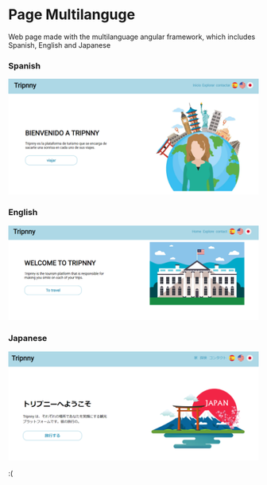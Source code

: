 # Page Multilanguge

Web page made with the multilanguage angular framework, which includes Spanish, English and Japanese

### Spanish
![imageReadme1](https://github.com/StivenB23/Page-Multilanguage/blob/master/imageReadme1.PNG)

### English
![imageReadme2](https://github.com/StivenB23/Page-Multilanguage/blob/master/imageReadme2.PNG)

### Japanese
![imageReadme3](https://github.com/StivenB23/Page-Multilanguage/blob/master/imageReadme3.PNG)

:(
